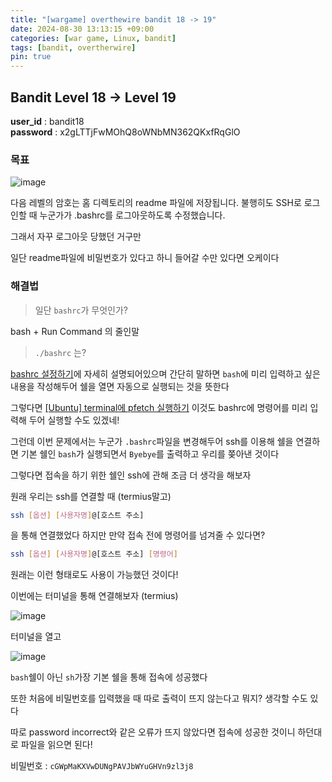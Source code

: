 ```yaml
---
title: "[wargame] overthewire bandit 18 -> 19"
date: 2024-08-30 13:13:15 +09:00
categories: [war game, Linux, bandit]
tags: [bandit, overtherwire]
pin: true
---
```


## Bandit Level 18 -> Level 19

**user_id** : bandit18<br/>
**password** : x2gLTTjFwMOhQ8oWNbMN362QKxfRqGlO

### 목표

![image](https://github.com/user-attachments/assets/1da9fdce-e977-4e55-823e-c3b68378c370)

다음 레벨의 암호는 홈 디렉토리의 readme 파일에 저장됩니다. 불행히도 SSH로 로그인할 때 누군가가 .bashrc를 로그아웃하도록 수정했습니다.

그래서 자꾸 로그아웃 당했던 거구만

일단 readme파일에 비밀번호가 있다고 하니 들어갈 수만 있다면 오케이다

### 해결법

> 일단 `bashrc`가 무엇인가? 

bash + Run Command 의 줄인말

> `./bashrc` 는?

[bashrc 설정하기](https://slamwithme.oopy.io/bb4e942f-65f1-4c8d-8188-203eca2b8fde)에 자세히 설명되어있으며 간단히 말하면 `bash`에 미리 입력하고 싶은 내용을 작성해두어 쉘을 열면 자동으로 실행되는 것을 뜻한다

그렇다면 [[Ubuntu] terminal에 pfetch 실행하기](https://oil-lamp-cat.github.io/posts/pfetch-terminal/) 이것도 bashrc에 명령어를 미리 입력해 두어 실행할 수도 있겠네!

그런데 이번 문제에서는 누군가 `.bashrc`파일을 변경해두어 ssh를 이용해 쉘을 연결하면 기본 쉘인 `bash`가 실행되면서 `Byebye`를 출력하고 우리를 쫒아낸 것이다

그렇다면 접속을 하기 위한 쉘인 ssh에 관해 조금 더 생각을 해보자

원래 우리는 ssh를 연결할 때 (termius말고) 

```sh
ssh [옵션] [사용자명]@[호스트 주소]
```

을 통해 연결했었다 하지만 만약 접속 전에 명령어를 넘겨줄 수 있다면?

```sh
ssh [옵션] [사용자명]@[호스트 주소] [명령어]
```

원래는 이런 형태로도 사용이 가능했던 것이다!

이번에는 터미널을 통해 연결해보자 (termius)

![image](https://github.com/user-attachments/assets/74cc8d8d-34f4-4a62-88ce-f955cc49f724)

터미널을 열고

![image](https://github.com/user-attachments/assets/6f9a2186-a8cc-4dcf-89c2-f593537f0940)

`bash`쉘이 아닌 `sh`가장 기본 쉘을 통해 접속에 성공했다

또한 처음에 비밀번호를 입력했을 때 따로 출력이 뜨지 않는다고 뭐지? 생각할 수도 있다

따로 password incorrect와 같은 오류가 뜨지 않았다면 접속에 성공한 것이니 하던대로 파일을 읽으면 된다!

비밀번호 : `cGWpMaKXVwDUNgPAVJbWYuGHVn9zl3j8`